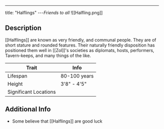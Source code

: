 ---
title: "Halflings"
---*Friends to all*
![[Halfling.png]]

## Description
[[Halflings]] are known as very friendly, and communal people. They are of short stature and rounded features. Their naturally friendly disposition has positioned them well in [[Zol]]'s societies as diplomats, hosts, performers, Tavern-keeps, and many things of the like.

| Trait | Info |
| --- | --- |
| Lifespan | 80-100 years |
| Height | 3'8" - 4'5" |
| Significant Locations |  |

## Additional Info
- Some believe that [[Halflings]] are good luck